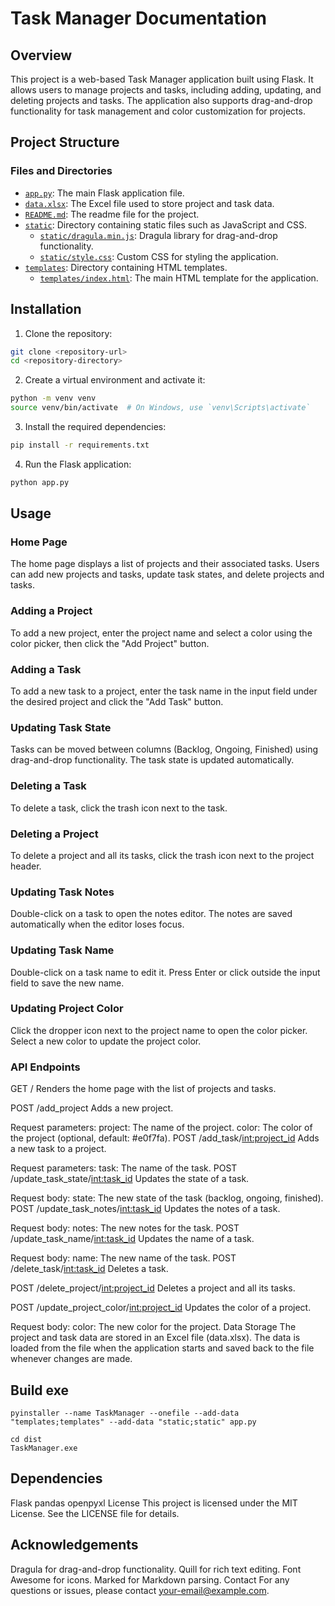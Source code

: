 # Task Manager Documentation

## Overview

This project is a web-based Task Manager application built using Flask. It allows users to manage projects and tasks, including adding, updating, and deleting projects and tasks. The application also supports drag-and-drop functionality for task management and color customization for projects.

## Project Structure

### Files and Directories

- [`app.py`](app.py): The main Flask application file.
- [`data.xlsx`](data.xlsx): The Excel file used to store project and task data.
- [`README.md`](README.md): The readme file for the project.
- [`static`](static): Directory containing static files such as JavaScript and CSS.
  - [`static/dragula.min.js`](static/dragula.min.js): Dragula library for drag-and-drop functionality.
  - [`static/style.css`](static/style.css): Custom CSS for styling the application.
- [`templates`](templates): Directory containing HTML templates.
  - [`templates/index.html`](templates/index.html): The main HTML template for the application.

## Installation

1. Clone the repository:
```sh
git clone <repository-url>
cd <repository-directory>
```

2. Create a virtual environment and activate it:
```sh
python -m venv venv
source venv/bin/activate  # On Windows, use `venv\Scripts\activate`
```

3. Install the required dependencies:
```sh
pip install -r requirements.txt
```

4. Run the Flask application:
```sh
python app.py
```

## Usage
### Home Page
The home page displays a list of projects and their associated tasks. Users can add new projects and tasks, update task states, and delete projects and tasks.

### Adding a Project
To add a new project, enter the project name and select a color using the color picker, then click the "Add Project" button.

### Adding a Task
To add a new task to a project, enter the task name in the input field under the desired project and click the "Add Task" button.

### Updating Task State
Tasks can be moved between columns (Backlog, Ongoing, Finished) using drag-and-drop functionality. The task state is updated automatically.

### Deleting a Task
To delete a task, click the trash icon next to the task.

### Deleting a Project
To delete a project and all its tasks, click the trash icon next to the project header.

### Updating Task Notes
Double-click on a task to open the notes editor. The notes are saved automatically when the editor loses focus.

### Updating Task Name
Double-click on a task name to edit it. Press Enter or click outside the input field to save the new name.

### Updating Project Color
Click the dropper icon next to the project name to open the color picker. Select a new color to update the project color.

### API Endpoints
GET /
Renders the home page with the list of projects and tasks.

POST /add_project
Adds a new project.

Request parameters:
project: The name of the project.
color: The color of the project (optional, default: #e0f7fa).
POST /add_task/<int:project_id>
Adds a new task to a project.

Request parameters:
task: The name of the task.
POST /update_task_state/<int:task_id>
Updates the state of a task.

Request body:
state: The new state of the task (backlog, ongoing, finished).
POST /update_task_notes/<int:task_id>
Updates the notes of a task.

Request body:
notes: The new notes for the task.
POST /update_task_name/<int:task_id>
Updates the name of a task.

Request body:
name: The new name of the task.
POST /delete_task/<int:task_id>
Deletes a task.

POST /delete_project/<int:project_id>
Deletes a project and all its tasks.

POST /update_project_color/<int:project_id>
Updates the color of a project.

Request body:
color: The new color for the project.
Data Storage
The project and task data are stored in an Excel file (data.xlsx). The data is loaded from the file when the application starts and saved back to the file whenever changes are made.

## Build exe
```
pyinstaller --name TaskManager --onefile --add-data "templates;templates" --add-data "static;static" app.py

cd dist
TaskManager.exe
```

## Dependencies
Flask
pandas
openpyxl
License
This project is licensed under the MIT License. See the LICENSE file for details.

## Acknowledgements
Dragula for drag-and-drop functionality.
Quill for rich text editing.
Font Awesome for icons.
Marked for Markdown parsing.
Contact
For any questions or issues, please contact your-email@example.com.

